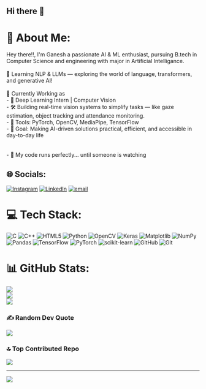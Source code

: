 ## Hi there 👋

<!--
**GANESH9124/GANESH9124** is a ✨ _special_ ✨ repository because its `README.md` (this file) appears on your GitHub profile.

Here are some ideas to get you started:

- 🔭 I’m currently working on ...
- 🌱 I’m currently learning ...
- 👯 I’m looking to collaborate on ...
- 🤔 I’m looking for help with ...
- 💬 Ask me about ...
- 📫 How to reach me: ...
- 😄 Pronouns: ...
- ⚡ Fun fact: ...
-->


# 💫 About Me:
Hey there!!, I'm Ganesh a passionate AI & ML enthusiast, pursuing B.tech in Computer Science and engineering with major in Artificial Intelligance.<br><br> 🧠 Learning NLP & LLMs — exploring the world of language, transformers, and generative AI!<br><br> 🧠 Currently Working as<br>- 🤖 Deep Learning Intern | Computer Vision<br>- 🛠️ Building real-time vision systems to simplify tasks — like gaze estimation, object tracking and attendance monitoring.<br>- 🧰 Tools: PyTorch, OpenCV, MediaPipe, TensorFlow<br>- 🚀 Goal: Making AI-driven solutions practical, efficient, and accessible in day-to-day life<br><br><br>- 🤖 My code runs perfectly... until someone is watching


## 🌐 Socials:
[![Instagram](https://img.shields.io/badge/Instagram-%23E4405F.svg?logo=Instagram&logoColor=white)](https://instagram.com/_ganesh9124) [![LinkedIn](https://img.shields.io/badge/LinkedIn-%230077B5.svg?logo=linkedin&logoColor=white)](https://linkedin.com/in/ganesh-kumbhar-958bab240) [![email](https://img.shields.io/badge/Email-D14836?logo=gmail&logoColor=white)](mailto:kumbharganesh9124@gmail.com) 

# 💻 Tech Stack:
![C](https://img.shields.io/badge/c-%2300599C.svg?style=plastic&logo=c&logoColor=white) ![C++](https://img.shields.io/badge/c++-%2300599C.svg?style=plastic&logo=c%2B%2B&logoColor=white) ![HTML5](https://img.shields.io/badge/html5-%23E34F26.svg?style=plastic&logo=html5&logoColor=white) ![Python](https://img.shields.io/badge/python-3670A0?style=plastic&logo=python&logoColor=ffdd54) ![OpenCV](https://img.shields.io/badge/opencv-%23white.svg?style=plastic&logo=opencv&logoColor=white) ![Keras](https://img.shields.io/badge/Keras-%23D00000.svg?style=plastic&logo=Keras&logoColor=white) ![Matplotlib](https://img.shields.io/badge/Matplotlib-%23ffffff.svg?style=plastic&logo=Matplotlib&logoColor=black) ![NumPy](https://img.shields.io/badge/numpy-%23013243.svg?style=plastic&logo=numpy&logoColor=white) ![Pandas](https://img.shields.io/badge/pandas-%23150458.svg?style=plastic&logo=pandas&logoColor=white) ![TensorFlow](https://img.shields.io/badge/TensorFlow-%23FF6F00.svg?style=plastic&logo=TensorFlow&logoColor=white) ![PyTorch](https://img.shields.io/badge/PyTorch-%23EE4C2C.svg?style=plastic&logo=PyTorch&logoColor=white) ![scikit-learn](https://img.shields.io/badge/scikit--learn-%23F7931E.svg?style=plastic&logo=scikit-learn&logoColor=white) ![GitHub](https://img.shields.io/badge/github-%23121011.svg?style=plastic&logo=github&logoColor=white) ![Git](https://img.shields.io/badge/git-%23F05033.svg?style=plastic&logo=git&logoColor=white)
# 📊 GitHub Stats:
![](https://github-readme-stats.vercel.app/api?username=GANESH9124&theme=dark&hide_border=true&include_all_commits=false&count_private=false)<br/>
![](https://nirzak-streak-stats.vercel.app/?user=GANESH9124&theme=dark&hide_border=true)<br/>
![](https://github-readme-stats.vercel.app/api/top-langs/?username=GANESH9124&theme=dark&hide_border=true&include_all_commits=false&count_private=false&layout=compact)

### ✍️ Random Dev Quote
![](https://quotes-github-readme.vercel.app/api?type=horizontal&theme=radical)

### 🔝 Top Contributed Repo
![](https://github-contributor-stats.vercel.app/api?username=GANESH9124&limit=5&theme=dark&combine_all_yearly_contributions=true)

---
[![](https://visitcount.itsvg.in/api?id=GANESH9124&icon=0&color=0)](https://visitcount.itsvg.in)

<!-- Proudly created with GPRM ( https://gprm.itsvg.in ) -->
